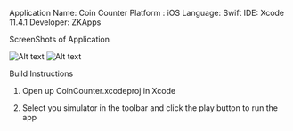 Application Name: Coin Counter
Platform : iOS
Language: Swift
IDE: Xcode 11.4.1
Developer: ZKApps

ScreenShots of Application

![Alt text](ScreenShots/CoinCounter1.png?raw=true "Title")
![Alt text](ScreenShots/CoinCounter2.png?raw=true "Title")



Build Instructions

1. Open up CoinCounter.xcodeproj in Xcode

2. Select you simulator in the toolbar and click the play button to run the app


